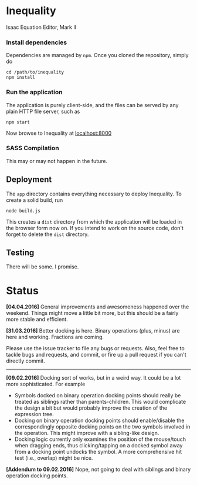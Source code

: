 # Inequality
Isaac Equation Editor, Mark II

### Install dependencies
Dependencies are managed by `npm`. Once you cloned the repository, simply do

    cd /path/to/inequality
	npm install

### Run the application
The application is purely client-side, and the files can be served by any plain
HTTP file server, such as

    npm start

Now browse to Inequality at [localhost:8000](http://localhost:8000/)

### SASS Compilation
This may or may not happen in the future.

## Deployment

The `app` directory contains everything necessary to deploy Inequality. To
create a solid build, run

    node build.js

This creates a `dist` directory from which the application will be loaded in the
browser form now on. If you intend to work on the source code, don't forget to
delete the `dist` directory.

## Testing
There will be some. I promise.

# Status

**[04.04.2016]** General improvements and awesomeness happened over the
weekend. Things might move a little bit more, but this should be a fairly more
stable and efficient.

**[31.03.2016]** Better docking is here. Binary operations (plus, minus) are
here and working. Fractions are coming.

Please use the issue tracker to file any bugs or requests. Also, feel free to
tackle bugs and requests, and commit, or fire up a pull request if you can't
directly commit.

---

**[09.02.2016]** Docking sort of works, but in a weird way. It could be a lot
more sophisticated. For example

- Symbols docked on binary operation docking points should really be treated
  as siblings rather than parents-children. This would complicate the design a
  bit but would probably improve the creation of the expression tree.
- Docking on binary operation docking points should enable/disable the
  correspondingly opposite docking points on the two symbols involved in the
  operation. This might improve with a sibling-like design.
- Docking logic currently only examines the position of the mouse/touch when
  dragging ends, thus clicking/tapping on a docked symbol away from a docking
  point undocks the symbol. A more comprehensive hit test (i.e., overlap) might
  be nice.

**[Addendum to 09.02.2016]** Nope, not going to deal with siblings and binary
operation docking points.